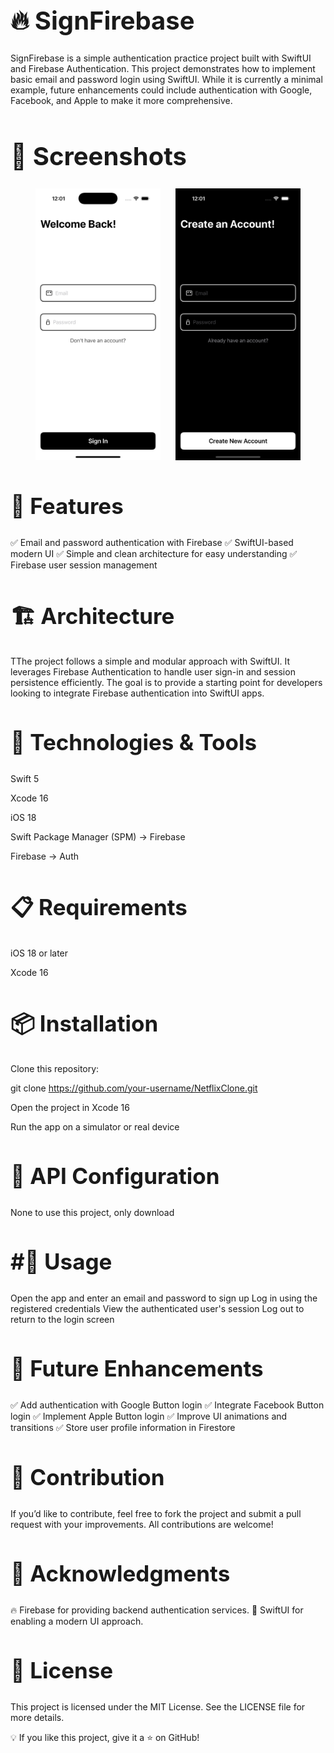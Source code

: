 
<h1 style="font-size: 40px;">🔥 SignFirebase</h1>

SignFirebase is a simple authentication practice project built with SwiftUI and Firebase Authentication. This project demonstrates how to implement basic email and password login using SwiftUI. While it is currently a minimal example, future enhancements could include authentication with Google, Facebook, and Apple to make it more comprehensive.

<h1 style="font-size: 40px;">📸 Screenshots</h1>

<p align="center">
  <img src="https://github.com/eduardojordan/SignFirebase/blob/master/1.png?raw=true" width="200" hspace="10"/>
  <img src="https://github.com/eduardojordan/SignFirebase/blob/master/2.png?raw=true" width="200" hspace="10"/>
</p>


<h2 style="font-size: 35px;">🚀 Features</h2>

✅ Email and password authentication with Firebase
✅ SwiftUI-based modern UI
✅ Simple and clean architecture for easy understanding
✅ Firebase user session management

<h2 style="font-size: 35px;">🏗 Architecture</h2>

TThe project follows a simple and modular approach with SwiftUI. It leverages Firebase Authentication to handle user sign-in and session persistence efficiently. The goal is to provide a starting point for developers looking to integrate Firebase authentication into SwiftUI apps.

<h2 style="font-size: 35px;">🔧 Technologies & Tools</h2>

Swift 5

Xcode 16

iOS 18

Swift Package Manager (SPM) → Firebase

Firebase → Auth

<h2 style="font-size: 35px;">📋 Requirements</h2>

iOS 18 or later

Xcode 16


<h2 style="font-size: 35px;">📦 Installation</h2>

Clone this repository:

git clone https://github.com/your-username/NetflixClone.git

Open the project in Xcode 16

Run the app on a simulator or real device

<h2 style="font-size: 35px;">🔑 API Configuration</h2>

None to use this project, only download

<h2 style="font-size: 35px;">#📜 Usage</h2>

Open the app and enter an email and password to sign up
Log in using the registered credentials
View the authenticated user's session
Log out to return to the login screen

<h2 style="font-size: 35px;">🔮 Future Enhancements</h2>

 ✅ Add authentication with Google Button login
 ✅ Integrate Facebook Button login
 ✅ Implement Apple Button login
 ✅ Improve UI animations and transitions
 ✅ Store user profile information in Firestore

<h2 style="font-size: 35px;">🤝 Contribution</h2>

If you’d like to contribute, feel free to fork the project and submit a pull request with your improvements. All contributions are welcome!

<h2 style="font-size: 35px;">🙌 Acknowledgments</h2>

🔥 Firebase for providing backend authentication services.
 📱 SwiftUI for enabling a modern UI approach.

<h2 style="font-size: 35px;">📄 License</h2>

This project is licensed under the MIT License. See the LICENSE file for more details.

💡 If you like this project, give it a ⭐ on GitHub!
